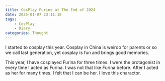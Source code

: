 ```yaml
---
title: CosPlay Furine at The End of 2024
date: 2025-01-07 23:11:18
tags:
    - CosPlay
    - Diary
categories: Thought
---
```

I started to cosplay this year. Cosplay in China is weirdo for parents or so we call last generation, yet cosplay is fun and brings good memories.

This year, I have cosplayed Furina for three times. I were the protagonist in every time I acted as Furina. I was not that like Furina before. After I acted as her for many times. I felt that I can be her. I love this charactor.
